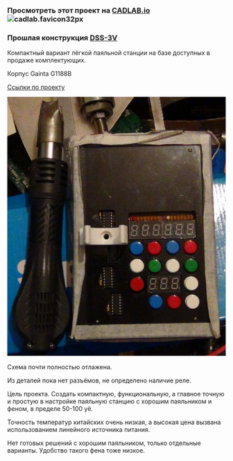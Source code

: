 ### Просмотреть этот проект на [CADLAB.io](https://cadlab.io/project/1240) ![cadlab.favicon32px](https://cadlab.io/sites/all/themes/custom/diy/favicon.png) 

### Прошлая конструкция [DSS-3V](https://github.com/74ls00/DSS-3V)

Компактный вариант лёгкой паяльной станции на базе доступных в продаже комплектующих.

Корпус Gainta G1188B

[Ссылки по проекту](https://74ls00.github.io/dss3v/Links.html)


![фото](https://raw.githubusercontent.com/74ls00/DSS-3.2P/master/pic/DSC01197.jpg)

Схема почти полностью отлажена.

Из деталей пока нет разъёмов, не определено наличие реле.

Цель проекта. Создать компактную, функциональную, а главное точную и простую в настройке паяльную станцию с хорошим паяльником и феном, в пределе 50-100 уё.

Точность температур китайских очень низкая, а высокая цена вызвана использованием линейного источника питания.

Нет готовых решений с хорошим паяльником, только отдельные варианты. Удобство такого фена тоже низкое.
